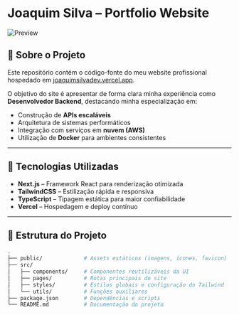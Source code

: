 # Joaquim Silva – Portfolio Website  

![Preview](../my-website/public/homepage.png) <!-- opcional, caso queira colocar uma imagem preview do site -->

## 📌 Sobre o Projeto  
Este repositório contém o código-fonte do meu website profissional hospedado em [joaquimsilvadev.vercel.app](https://joaquimsilvadev.vercel.app/).  

O objetivo do site é apresentar de forma clara minha experiência como **Desenvolvedor Backend**, destacando minha especialização em:  
- Construção de **APIs escaláveis**  
- Arquitetura de sistemas performáticos  
- Integração com serviços em **nuvem (AWS)**  
- Utilização de **Docker** para ambientes consistentes  

---

## 🚀 Tecnologias Utilizadas  

- **Next.js** – Framework React para renderização otimizada  
- **TailwindCSS** – Estilização rápida e responsiva  
- **TypeScript** – Tipagem estática para maior confiabilidade  
- **Vercel** – Hospedagem e deploy contínuo  

---

## 📂 Estrutura do Projeto  

```bash
.
├── public/             # Assets estáticos (imagens, ícones, favicon)
├── src/
│   ├── components/     # Componentes reutilizáveis da UI
│   ├── pages/          # Rotas principais do site
│   ├── styles/         # Estilos globais e configuração do Tailwind
│   └── utils/          # Funções auxiliares
├── package.json        # Dependências e scripts
└── README.md           # Documentação do projeto
